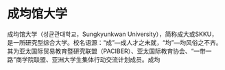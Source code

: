 # 成均馆大学

成均馆大学（성균관대학교，Sungkyunkwan University），简称成大或SKKU，是一所研究型综合大学。校名语源：“成”—成人才之未就，“均”—均风俗之不齐。其为亚太国际贸易教育暨研究联盟（PACIBER）、亚太国际教育协会、“一带一路”商学院联盟、亚洲大学生集体行动交流计划成员。成均